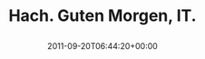 ---
retweeted: false
source: <a href="http://termtter.org/" rel="nofollow">Termtter</a>
entities:
  hashtags: []
  symbols: []
  user_mentions: []
  urls:
  - url: http://t.co/xSYbCX2c
    expanded_url: http://www.theregister.co.uk/2011/09/19/beast_exploits_paypal_ssl/
    display_url: theregister.co.uk/2011/09/19/bea…
    indices:
    - '24'
    - '44'
display_text_range:
- '0'
- '44'
favorite_count: '0'
id_str: '116039972485726208'
truncated: false
retweet_count: '0'
id: '116039972485726208'
possibly_sensitive: false
created_at: Tue Sep 20 06:44:20 +0000 2011
favorited: false
full_text: Hach. Guten Morgen, IT.
lang: de
quote_url: http://www.theregister.co.uk/2011/09/19/beast_exploits_paypal_ssl/
tags:
- pesos/twitter
date: '2011-09-20T06:44:20+00:00'
src: https://twitter.com/bascht/status/116039972485726208
original_url: https://twitter.com/bascht/status/116039972485726208
type: twitter_tweet
text: Hach. Guten Morgen, IT.
title: 'Hach. Guten Morgen, IT.

  '

---